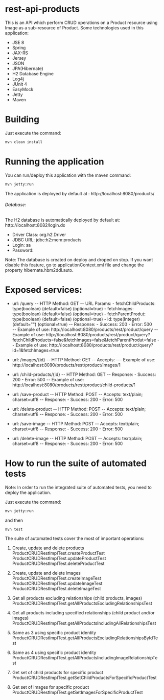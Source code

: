 # rest-api-products

This is an API which perform CRUD operations on a Product resource using Image as a sub-resource of Product.
Some technologies used in this application:

- JSE 8
- Spring
- JAX-RS
- Jersey
- JSON
- JPA(Hibernate)
- H2 Database Engine
- Log4j
- JUnit 4
- EasyMock
- Jetty
- Maven

# Building

Just execute the command: 

```bash
mvn clean install
```

# Running the application

You can run/deploy this application with the maven command:

```bash
mvn jetty:run
```

The application is deployed by default at : http://localhost:8080/products/

###### Database:

The H2 database is automatically deployed by default at: http://localhost:8082/login.do

- Driver Class: org.h2.Driver
- JDBC URL: jdbc:h2:mem:products
- Login: sa
- Password:

Note: The database is created on deploy and droped on stop. If you want
disable this feature, go to applicationContext.xml file and change the property hibernate.hbm2ddl.auto.


# Exposed services:

- url: /query
	-- HTTP Method: GET 
	-- URL Params: 
				- fetchChildProducts: type(boolean) (default=false) (optional=true)
				- fetchImages: type(boolean) (default=false) (optional=true)
				- fetchParentProdut: type(boolean) (default=false) (optional=true)
				- id: type(Integer) (default="") (optional=true)
	-- Response:
				- Success: 200
				- Error: 500		 
	-- Example of use: http://localhost:8080/products/rest/product/query
	-- Example of use: http://localhost:8080/products/rest/product/query?fetchChildProducts=false&fetchImages=false&fetchParentProdut=false
	-- Example of use: http://localhost:8080/products/rest/product/query?id=1&fetchImages=true
	
	
- url: /images/{id}
	-- HTTP Method: GET 
		-- Accepts: 
	--- Example of use: http://localhost:8080/products/rest/product/images/1
	
	
- url: /child-products/{id}
	-- HTTP Method: GET 
	-- Response:
				- Success: 200
				- Error: 500
	-- Example of use: http://localhost:8080/products/rest/product/child-products/1

	
- url: /save-product 
	-- HTTP Method: POST 
		-- Accepts: text/plain; charset=utf­8
	-- Response:
				- Success: 200
				- Error: 500

				
- url: /delete-product 
	-- HTTP Method: POST 
		-- Accepts: text/plain; charset=utf­8
	-- Response:
				- Success: 200
				- Error: 500

				
- url: /save-image 
	-- HTTP Method: POST 
		-- Accepts: text/plain; charset=utf­8
	-- Response:
				- Success: 200
				- Error: 500
	
	
- url: /delete-image 
	-- HTTP Method: POST 
		-- Accepts: text/plain; charset=utf­8
	-- Response:
				- Success: 200
				- Error: 500
		
	
	
# How to run the suite of automated tests

Note: In order to run the integrated suite of automated tests, you need to deploy the application.

Just execute the command:

```bash
mvn jetty:run 
```
and then

```bash
mvn test
```


The suite of automated tests cover the most of important operations:

1) Create, update and delete products
	ProductCRUDRestImplTest.createProductTest
	ProductCRUDRestImplTest.updateProductTest
	ProductCRUDRestImplTest.deleteProductTest

2) Create, update and delete images
	ProductCRUDRestImplTest.createImageTest
	ProductCRUDRestImplTest.updateImageTest
	ProductCRUDRestImplTest.deleteImageTest

3) Get all products excluding relationships (child products, images) 
	ProductCRUDRestImplTest.getAllProductsExcludingRelationshipsTest	
	
4) Get all products including specified relationships (child product and/or images) 
	ProductCRUDRestImplTest.getAllProductsIncludingAllRelationshipsTest

5) Same as 3 using specific product identity 
	ProductCRUDRestImplTest.getAllProductsExcludingRelationshipsByIdTest
	
6) Same as 4 using specific product identity 
	ProductCRUDRestImplTest.getAllProductsIncludingImageRelationshipTest
	
7) Get set of child products for specific product 
	ProductCRUDRestImplTest.getSetChildProductsForSpecificProductTest
	
8) Get set of images for specific product
	ProductCRUDRestImplTest.getSetImagesForSpecificProductTest


